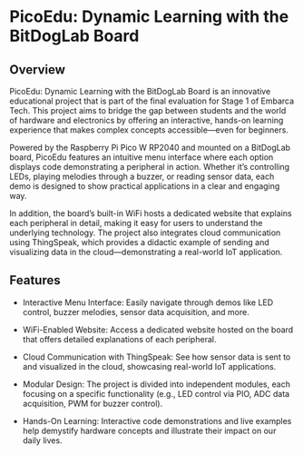 # PicoEdu: Dynamic Learning with the BitDogLab Board

## Overview 

PicoEdu: Dynamic Learning with the BitDogLab Board is an innovative educational project that is part of the final evaluation for Stage 1 of Embarca Tech. This project aims to bridge the gap between students and the world of hardware and electronics by offering an interactive, hands-on learning experience that makes complex concepts accessible—even for beginners.

Powered by the Raspberry Pi Pico W RP2040 and mounted on a BitDogLab board, PicoEdu features an intuitive menu interface where each option displays code demonstrating a peripheral in action. Whether it’s controlling LEDs, playing melodies through a buzzer, or reading sensor data, each demo is designed to show practical applications in a clear and engaging way.

In addition, the board’s built-in WiFi hosts a dedicated website that explains each peripheral in detail, making it easy for users to understand the underlying technology. The project also integrates cloud communication using ThingSpeak, which provides a didactic example of sending and visualizing data in the cloud—demonstrating a real-world IoT application.

## Features
  *  Interactive Menu Interface:
      Easily navigate through demos like LED control, buzzer melodies, sensor data acquisition, and more.

  *  WiFi-Enabled Website:
     Access a dedicated website hosted on the board that offers detailed explanations of each peripheral.

  *  Cloud Communication with ThingSpeak:
     See how sensor data is sent to and visualized in the cloud, showcasing real-world IoT applications.

  *  Modular Design:
     The project is divided into independent modules, each focusing on a specific functionality (e.g., LED control via PIO, ADC data acquisition, PWM for buzzer control).

  *  Hands-On Learning: Interactive code demonstrations and live examples help demystify hardware concepts and illustrate their impact on our daily lives.
